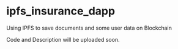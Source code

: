 # ipfs_insurance_dapp

Using IPFS to save documents and some user data on Blockchain

Code and Description will be uploaded soon.
